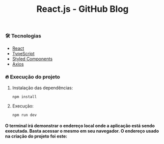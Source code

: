 <h1 align="center">
  React.js - GitHub Blog
</h1>

<br>


### :hammer_and_wrench: Tecnologias
- [React](https://react.dev/)
- [TypeScript](https://www.typescriptlang.org/)
- [Styled Components](https://styled-components.com/)
- [Axios](https://axios-http.com/ptbr/docs/intro)

### :fire: Execução do projeto
  1. Instalação das dependências:
     ```
     npm install
     ```
  2. Execução:
     ```
     npm run dev
     ```

#### O terminal irá demonstrar o endereço local onde a aplicação está sendo executada. Basta acessar o mesmo em seu navegador. O endereço usado na criação do projeto foi este:
